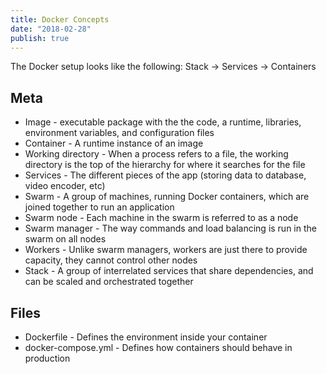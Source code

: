 ```yaml
---
title: Docker Concepts
date: "2018-02-28"
publish: true
---
```


The Docker setup looks like the following: Stack -> Services -> Containers

## Meta

- Image - executable package with the the code, a runtime, libraries, environment variables, and configuration files
- Container - A runtime instance of an image
- Working directory - When a process refers to a file, the working directory is the top of the hierarchy for where it searches for the file
- Services - The different pieces of the app (storing data to database, video encoder, etc)
- Swarm - A group of machines, running Docker containers, which are joined together to run an application
- Swarm node - Each machine in the swarm is referred to as a node
- Swarm manager - The way commands and load balancing is run in the swarm on all nodes
- Workers - Unlike swarm managers, workers are just there to provide capacity, they cannot control other nodes
- Stack - A group of interrelated services that share dependencies, and can be scaled and orchestrated together

## Files

- Dockerfile - Defines the environment inside your container
- docker-compose.yml - Defines how containers should behave in production